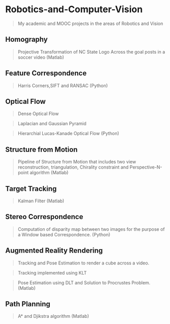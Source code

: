 # Robotics-and-Computer-Vision
>My academic and MOOC projects in the areas of Robotics and Vision

## Homography
>Projective Transformation of NC State Logo Across the goal posts in a soccer video
>(Matlab)

## Feature Correspondence
>Harris Corners,SIFT and RANSAC
>(Python)

## Optical Flow
> Dense Optical Flow

>Laplacian and Gaussian Pyramid

>Hierarchial Lucas-Kanade Optical Flow
>(Python)

## Structure from Motion 
>Pipeline of Structure from Motion that includes two view reconstruction, triangulation, Chirality constraint and Perspective-N-point algorithm
>(Matlab)

## Target Tracking
> Kalman Filter
>(Matlab)

## Stereo Correspondence
> Computation of disparity map between two images for the purpose of a Window based Correspondence.
>(Python)

## Augmented Reality Rendering  
>Tracking and Pose Estimation to render a cube across a video.

>Tracking implemented using KLT

>Pose Estimation using DLT and Solution to Procrustes Problem.
>(Matlab)

## Path Planning 
> A* and Djikstra algorithm
>(Matlab)
